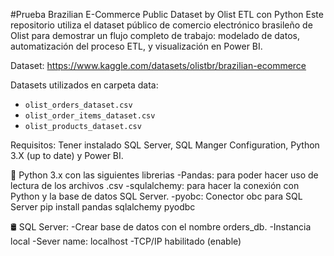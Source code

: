 #Prueba 
Brazilian E-Commerce Public Dataset by Olist ETL con Python
Este repositorio utiliza el dataset público de comercio electrónico brasileño de Olist para demostrar un flujo completo de trabajo: modelado de datos, automatización del proceso ETL, y visualización en Power BI.

Dataset: https://www.kaggle.com/datasets/olistbr/brazilian-ecommerce

Datasets utilizados en carpeta data:
- `olist_orders_dataset.csv`
- `olist_order_items_dataset.csv`
- `olist_products_dataset.csv`

Requisitos:
Tener instalado SQL Server, SQL Manger Configuration, Python 3.X (up to date) y Power BI.

🐍 Python 3.x con las siguientes librerias
-Pandas:  para poder hacer uso
de lectura de los archivos .csv 
-squlalchemy: para hacer la conexión con Python y la base de datos SQL Server.
-pyobc: Conector obc para SQL Server
pip install pandas sqlalchemy pyodbc

🛢️ SQL Server:
-Crear base de datos con el nombre orders_db.
-Instancia local
-Sever name: localhost
-TCP/IP habilitado (enable)







